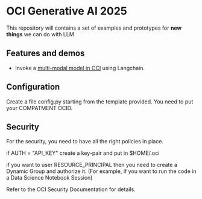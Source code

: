 # OCI Generative AI 2025
This repository will contains  a set of examples and prototypes for **new things** we can do with LLM

## Features and demos
* Invoke a [multi-modal model in OCI](https://github.com/luigisaetta/oci_genai2025/blob/main/test_multimodal01.py) using Langchain.


## Configuration
Create a file config.py starting from the template provided.
You need to put your COMPATMENT OCID.

## Security
For the security, you need to have all the right policies in place.

if AUTH = "API_KEY" create a key-pair and put in $HOME/.oci

if you want to user RESOURCE_PRINCIPAL then you need to create a Dynamic Group and authorize it.
(For example, if you want to run the code in a Data Science Notebook Session)

Refer to the OCI Security Documentation for details.

